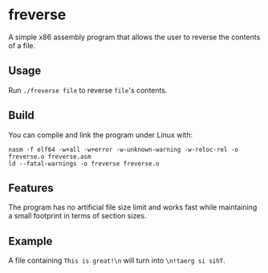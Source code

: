 # freverse
A simple x86 assembly program that allows the user to reverse the contents of a file.

## Usage
Run `./freverse file` to reverse `file`'s contents.

## Build
You can compile and link the program under Linux with:
```
nasm -f elf64 -w+all -w+error -w-unknown-warning -w-reloc-rel -o freverse.o freverse.asm
ld --fatal-warnings -o freverse freverse.o
```
## Features
The program has no artificial file size limit and works fast while maintaining a small footprint in terms of section sizes.

## Example
A file containing `This is great!\n` will turn into `\n!taerg si sihT`.
